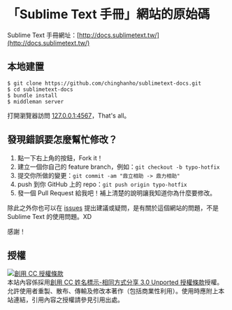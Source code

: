 # 「Sublime Text 手冊」網站的原始碼

Sublime Text 手冊網址：[http://docs.sublimetext.tw/](http://docs.sublimetext.tw/)

## 本地建置

    $ git clone https://github.com/chinghanho/sublimetext-docs.git
    $ cd sublimetext-docs
    $ bundle install
    $ middleman server

打開瀏覽器訪問 [127.0.0.1:4567](http://127.0.0.1:4567)，That's all。

## 發現錯誤要怎麼幫忙修改？

1. 點一下右上角的按鈕，Fork it！
2. 建立一個你自己的 feature branch，例如：`git checkout -b typo-hotfix`
3. 提交你所做的變更：`git commit -am "鼎立相助 -> 鼎力相助"`
4. push 到你 GitHub 上的 repo：`git push origin typo-hotfix`
5. 發一個 Pull Request 給我吧！補上清楚的說明讓我知道你為什麼要修改。

除此之外你也可以在 [issues](https://github.com/chinghanho/sublimetext-docs/issues) 提出建議或疑問，是有關於這個網站的問題，不是 Sublime Text 的使用問題。XD

感謝！

## 授權

<a rel="license" href="http://creativecommons.org/licenses/by-sa/3.0/deed.zh_TW"><img alt="創用 CC 授權條款" style="border-width:0" src="http://i.creativecommons.org/l/by-sa/3.0/88x31.png" /></a><br />本站內容係採用<a rel="license" href="http://creativecommons.org/licenses/by-sa/3.0/deed.zh_TW">創用 CC 姓名標示-相同方式分享 3.0 Unported 授權條款</a>授權。允許使用者重製、散布、傳輸及修改本著作（包括商業性利用）。使用時應附上本站連結，引用內容之授權請參見引用出處。
